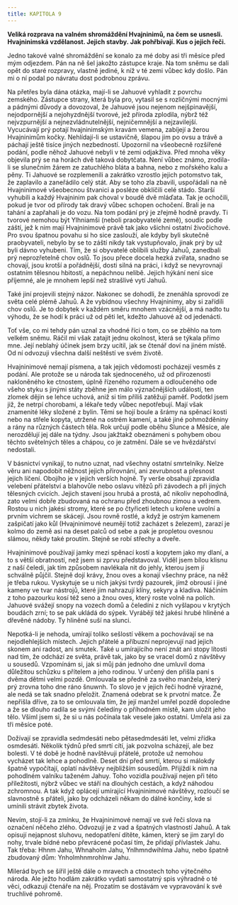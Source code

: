 ```yaml
---
title: KAPITOLA 9
---
```


**Veliká rozprava na valném shromáždění Hvajninimů, na čem se usnesli. Hvajninimská vzdělanost. Jejich stavby. Jak pohřbívají. Kus o jejich řeči.**

Jedno takové valné shromáždění se konalo za mé doby asi tři měsíce před mým odjezdem. Pán na ně šel jakožto zástupce kraje. Na tom sněmu se dali opět do staré rozpravy, vlastně jediné, k níž v té zemi vůbec kdy došlo. Pán mi o ní podal po návratu dost podrobnou zprávu.

Na přetřes byla dána otázka, mají-li se Jahuové vyhladit z povrchu zemského. Zástupce strany, která byla pro, vytasil se s rozličnými mocnými a pádnými důvody a dovozoval, že Jahuové jsou nejenom nejšpinavější, nejodpornější a nejohyzdnější tvorové, jež příroda zplodila, nýbrž též nejvzpurnější a nejnezvládnutelnější, nejničemnější a nejzavilejší. Vycucávají prý potají hvajninimským kravám vemena, zabíjejí a žerou Hvajninimům kočky. Nehlídají-li se ustavičně, šlapou jim po ovsu a trávě a páchají ještě tisíce jiných nezbedností. Upozornil na všeobecně rozšířené podání, podle něhož Jahuové nebyli v té zemi odjakživa. Před mnoha věky objevila prý se na horách dvě taková dobytčata. Není vůbec známo, zrodila-li se slunečním žárem ze zatuchlého bláta a bahna, nebo z mořského kalu a pěny. Ti Jahuové se rozplemenili a zakrátko vzrostlo jejich potomstvo tak, že zaplavilo a zaneřádilo celý stát. Aby se toho zla zbavili, uspořádali na ně Hvajninimové všeobecnou štvanici a posléze obklíčili celé stádo. Starší vyhubili a každý Hvajninim pak choval v boudě dvě mláďata. Tak je ochočili, pokud je tvor od přírody tak dravý vůbec schopen ochočení. Brali je na tahání a zapřahali je do vozu. Na tom podání prý je zřejmě hodně pravdy. Ti tvorové nemohou být Ylhniamši (neboli praobyvatelé země), soudíc podle záští, jež k nim mají Hvajninimové právě tak jako všichni ostatní živočichové. Pro svou špatnou povahu si ho sice zaslouží, ale kdyby byli skutečně praobyvateli, nebylo by se to záští nikdy tak vystupňovalo, jinak prý by už byli dávno vyhubeni. Tím, že si obyvatelé oblíbili služby Jahuů, zanedbali prý neprozřetelně chov oslů. To jsou přece docela hezká zvířata, snadno se chovají, jsou krotší a pořádnější, dosti silná na práci, i když se nevyrovnají ostatním tělesnou hbitostí, a nepáchnou nelibě. Jejich hýkání není sice příjemné, ale je mnohem lepší než strašlivé vytí Jahuů.

Také jiní projevili stejný názor. Nakonec se dohodli, že znenáhla sprovodí ze světa celé plémě Jahuů. A že vybídnou všechny Hvajninimy, aby si zařídili chov oslů. Je to dobytek v každém směru mnohem vzácnější, a má nadto tu výhodu, že se hodí k práci už od pěti let, kdežto Jahuové až od jedenácti.

Toť vše, co mi tehdy pán uznal za vhodné říci o tom, co se zběhlo na tom velkém sněmu. Ráčil mi však zatajit jednu okolnost, která se týkala přímo mne. Její neblahý účinek jsem brzy ucítil, jak se čtenář doví na jiném místě. Od ní odvozuji všechna další neštěstí ve svém životě.

Hvajninimové nemají písmena, a tak jejich vědomosti pocházejí vesměs z podání. Ale protože se u národa tak sjednoceného, už od přirozenosti nakloněného ke ctnostem, úplně řízeného rozumem a odloučeného ode všeho styku s jinými státy zběhne jen málo význačnějších událostí, ten zlomek dějin se lehce uchová, aniž si tím příliš zatěžují paměť. Podotkl jsem již, že netrpí chorobami, a lékaře tedy vůbec nepotřebují. Mají však znamenité léky složené z bylin. Těmi se hojí boule a šrámy na spěnací kosti nebo na střele kopyta, utržené na ostrém kamení, a také jiné pohmožděniny a rány na různých částech těla. Rok určují podle oběhu Slunce a Měsíce, ale nerozdělují jej dále na týdny. Jsou jakžtakž obeznámeni s pohybem obou těchto světelných těles a chápou, co je zatmění. Dále se ve hvězdářství nedostali.

V básnictví vynikají, to nutno uznat, nad všechny ostatní smrtelníky. Nelze věru ani napodobit něžnost jejich přirovnání, ani zevrubnost a přesnost jejich líčení. Obojího je v jejich verších hojně. Ty verše obsahují zpravidla velebení přátelství a blahovůle nebo oslavu vítězů při závodech a při jiných tělesných cvicích. Jejich stavení jsou hrubá a prostá, ač nikoliv nepohodlná, zato velmi dobře zbudovaná na ochranu před zhoubnou zimou a vedrem. Rostou u nich jakési stromy, které se po čtyřiceti letech u kořene uvolní a prvním vichrem se skácejí. Jsou rovně rostlé, a když je ostrým kamenem zašpičatí jako kůl (Hvajninimové neumějí totiž zacházet s železem), zarazí je kolmo do země asi na deset palců od sebe a pak je propletou ovesnou slámou, někdy také proutím. Stejně se robí střechy a dveře.

Hvajninimové používají jamky mezi spěnací kostí a kopytem jako my dlaní, a to s větší obratností, než jsem si zprvu představoval. Viděl jsem bílou klisnu z naší čeledi, jak tím způsobem navlékala nit do jehly, kterou jsem jí schválně půjčil. Stejně dojí krávy, žnou oves a konají všechny práce, na něž je třeba rukou. Vyskytuje se u nich jakýsi tvrdý pazourek, jímž obrousí i jiné kameny ve tvar nástrojů, které jim nahrazují klíny, sekyry a kladiva. Náčiním z toho pazourku kosí též seno a žnou oves, který roste volně na polích. Jahuové svážejí snopy na vozech domů a čeledíni z nich vyšlapou v krytých boudách zrní; to se pak ukládá do sýpek. Vyrábějí též jakési hrubé hliněné a dřevěné nádoby. Ty hliněné suší na slunci.

Nepotká-li je nehoda, umírají toliko sešlostí věkem a pochovávají se na nejodlehlejších místech. Jejich přátelé a příbuzní neprojevují nad jejich skonem ani radost, ani smutek. Také u umírajícího není znát ani stopy lítosti nad tím, že odchází ze světa, právě tak, jako by se vracel domů z návštěvy u sousedů. Vzpomínám si, jak si můj pán jednoho dne umluvil doma důležitou schůzku s přítelem a jeho rodinou. V určený den přišla paní s dvěma dětmi velmi pozdě. Omlouvala se předně za svého manžela, který prý zrovna toho dne ráno šnuwnh. To slovo je v jejich řeči hodně výrazné, ale nedá se tak snadno přeložit. Znamená odebrat se k prvotní matce. Že nepřišla dříve, za to se omlouvala tím, že její manžel umřel pozdě dopoledne a že se dlouho radila se svými čeledíny o příhodném místě, kam uložit jeho tělo. Všiml jsem si, že si u nás počínala tak vesele jako ostatní. Umřela asi za tři měsíce poté.

Dožívají se zpravidla sedmdesáti nebo pětasedmdesáti let, velmi zřídka osmdesáti. Několik týdnů před smrtí cítí, jak pozvolna scházejí, ale bez bolesti. V té době je hodně navštěvuji přátelé, protože už nemohou vycházet tak lehce a pohodlně. Deset dní před smrtí, kterou si málokdy špatně vypočítají, oplatí návštěvy nejbližším sousedům. Přijíždí k nim na pohodlném valníku taženém Jahuy. Toho vozidla používají nejen při této příležitosti, nýbrž vůbec ve stáří na dlouhých cestách, a když náhodou zchromnou. A tak když oplácejí umírající Hvajninimové návštěvy, rozloučí se slavnostně s přáteli, jako by odcházeli někam do dálné končiny, kde si umínili strávit zbytek života.

Nevím, stojí-li za zmínku, že Hvajninimové nemají ve své řeči slova na označení něčeho zlého. Odvozují je z vad a špatných vlastností Jahuů. A tak opisují nejapnost sluhovu, nedopatření dítěte, kámen, který se jim zaryl do nohy, trvale bídné nebo převrácené počasí tím, že přidají přívlastek Jahu. Tak třeba: Hhnm Jahu, Whnaholm Jahu, Ynlhmndwihlma Jahu, nebo špatně zbudovaný dům: Ynholmhnmrohlnw Jahu.

Milerád bych se šířil ještě dále o mravech a ctnostech toho výtečného národa. Ale ježto hodlám zakrátko vydati samostatný spis výhradně o té věci, odkazuji čtenáře na něj. Prozatím se dostávám ve vypravování k své truchlivé pohromě.

